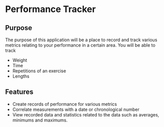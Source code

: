 # Performance Tracker
## Purpose
The purpose of this application will be a place to record and track various metrics
relating to your performance in a certain area.
You will be able to track
<ul>
  <li>Weight</li>
  <li>Time</li>
  <li>Repetitions of an exercise</>
  <li>Lengths</li>
</ul>

## Features
<ul>
  <li>Create records of performance for various metrics</li>
  <li>Correlate measurements with a date or chronological number</li>
  <li>View recorded data and statistics related to the data such as averages, minimums and maximums.</li>
</ul>